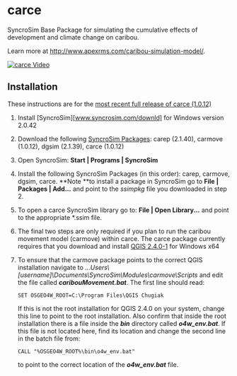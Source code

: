 # carce

SyncroSim Base Package for simulating the cumulative effects of development and climate change on caribou.

Learn more at http://www.apexrms.com/caribou-simulation-model/.

[![carce Video](https://img.youtube.com/vi/eYjAEqdovJM/0.jpg)](https://www.youtube.com/watch?v=eYjAEqdovJM "Overview of carce")



## Installation

These instructions are for the [most recent full release of carce (1.0.12)](https://github.com/ApexRMS/carce/releases)

1. Install [SyncroSim][www.syncrosim.com/downld] for Windows version 2.0.42

2. Download the following [SyncroSim Packages](www.syncrosim.com/packages): carep (2.1.40), carmove (1.0.12), dgsim (2.1.39), carce (1.0.12) 

3. Open SyncroSim: **Start | Programs | SyncroSim**

4. Install the following SyncroSim Packages (in this order): carep, carmove, dgsim, carce. **Note **to install a package in SyncroSim go to **File | Packages | Add...** and point to the *ssimpkg* file you downloaded in step 2.

5. To open a carce SyncroSim library go to: **File | Open Library...** and point to the appropriate *.ssim file.  

6. The final two steps are only required if you plan to run the caribou movement model (carmove) within carce.  The carce package currently requires that you download and install [QGIS 2.4.0-1](http://download.osgeo.org/qgis/windows/) for Windows x64

7. To ensure that the carmove package points to the correct QGIS installation navigate to *...Users\\[username]\Documents\SyncroSim\Modules\carmove\Scripts* and edit the file called ***caribouMovement.bat***. The first line should read:

   ```
   SET OSGEO4W_ROOT=C:\Program Files\QGIS Chugiak
   ```

   If this is not the root installation for QGIS 2.4.0 on your system, change this line to point to the root installation. Also confirm that inside the root installation there is a file inside the ***bin*** directory called ***o4w_env.bat***. If this file is not located here, find its location and change the second line in the batch file from:

   ```
   CALL "%OSGEO4W_ROOT%\bin\o4w_env.bat"
   ```

   to point to the correct location of the ***o4w_env.bat*** file.


